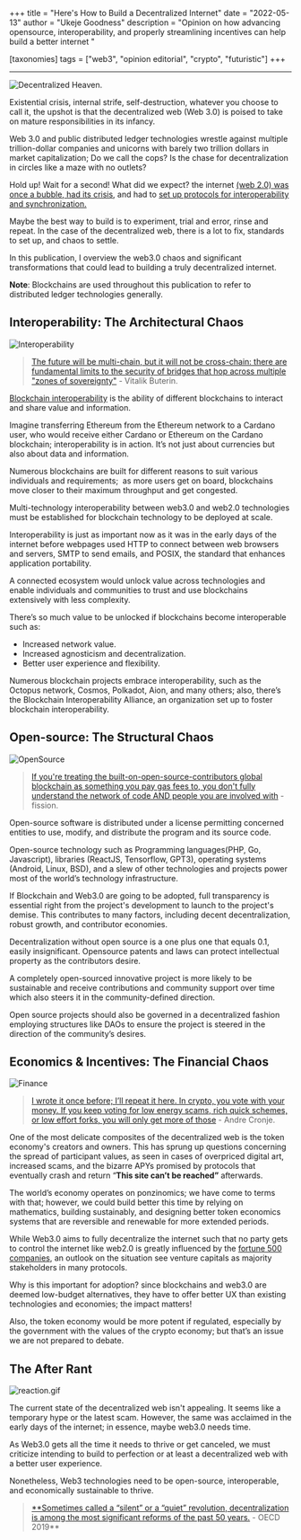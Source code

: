 +++
title = "Here's How to Build a Decentralized Internet"
date = "2022-05-13"
author = "Ukeje Goodness"
description = "Opinion on how advancing opensource, interoperability, and properly streamlining incentives can help build a better internet "

[taxonomies]
tags = ["web3", "opinion editorial", "crypto", "futuristic"]
+++

---

![Decentralized Heaven.](../public/imgs/d1.png)


Existential crisis, internal strife, self-destruction, whatever you choose to call it, the upshot is that the decentralized web (Web 3.0) is poised to take on mature responsibilities in its infancy.

Web 3.0 and public distributed ledger technologies wrestle against multiple trillion-dollar companies and unicorns with barely two trillion dollars in market capitalization; Do we call the cops? Is the chase for decentralization in circles like a maze with no outlets?

Hold up! Wait for a second! What did we expect? the internet [(web 2.0) was once a bubble, had its crisis](https://en.wikipedia.org/wiki/Dot-com_bubble), and had to [set up protocols for interoperability and synchronization.](https://www.w3.org/People/Frystyk/thesis/TcpIp.html)

Maybe the best way to build is to experiment, trial and error, rinse and repeat. In the case of the decentralized web, there is a lot to fix, standards to set up, and chaos to settle.

In this publication, I overview the web3.0 chaos and significant transformations that could lead to building a truly decentralized internet.

**Note**: Blockchains are used throughout this publication to refer to distributed ledger technologies generally.

## Interoperability: The Architectural Chaos

![Interoperability](../public/imgs/interop.png)

> [The future will be multi-chain, but it will not be cross-chain: there are fundamental limits to the security of bridges that hop across multiple "zones of sovereignty"](https://twitter.com/VitalikButerin/status/1479501366192132099?ref_src=twsrc%5Etfw) - Vitalik Buterin.
>

[Blockchain interoperability](https://medium.com/@zephyrofolympus/shackles-and-blockchain-interoperability-1a4aa9faea70) is the ability of different blockchains to interact and share value and information.

Imagine transferring Ethereum from the Ethereum network to a Cardano user, who would receive either Cardano or Ethereum on the Cardano blockchain; interoperability is in action. It’s not just about currencies but also about data and information.

Numerous blockchains are built for different reasons to suit various individuals and requirements;  as more users get on board, blockchains move closer to their maximum throughput and get congested.

Multi-technology interoperability between web3.0 and web2.0 technologies must be established for blockchain technology to be deployed at scale.

Interoperability is just as important now as it was in the early days of the internet before webpages used HTTP to connect between web browsers and servers, SMTP to send emails, and POSIX, the standard that enhances application portability.

A connected ecosystem would unlock value across technologies and enable individuals and communities to trust and use blockchains extensively with less complexity.

There’s so much value to be unlocked if blockchains become interoperable such as:

- Increased network value.
- Increased agnosticism and decentralization.
- Better user experience and flexibility.

Numerous blockchain projects embrace interoperability, such as the Octopus network, Cosmos, Polkadot, Aion, and many others; also, there’s the Blockchain Interoperability Alliance, an organization set up to foster blockchain interoperability.

## Open-source: The Structural Chaos

![OpenSource](../public/imgs/opensource.png)

> [If you're treating the built-on-open-source-contributors global blockchain as something you pay gas fees to, you don't fully understand the network of code AND people you are involved with](https://fission.codes/blog/a-new-open-source-deal-for-web3/#:~:text=If%20you%27re%20treating%20the%20built%2Don%2Dopen%2Dsource%2Dcontributors%20global%20blockchain%20as%20something%20you%20just%20pay%20gas%20fees%20to%2C%20you%20don%27t%20fully%20understand%20the%20network%20of%20code%20AND%20people%20you%20are%20involved%20with.) - fission.
>

Open-source software is distributed under a license permitting concerned entities to use, modify, and distribute the program and its source code.

Open-source technology such as Programming languages(PHP, Go, Javascript), libraries (ReactJS, Tensorflow, GPT3), operating systems (Android, Linux, BSD), and a slew of other technologies and projects power most of the world’s technology infrastructure.

If Blockchain and Web3.0 are going to be adopted, full transparency is essential right from the project's development to launch to the project's demise. This contributes to many factors, including decent decentralization, robust growth, and contributor economies.

Decentralization without open source is a one plus one that equals 0.1,  easily insignificant. Opensource patents and laws can protect intellectual property as the contributors desire.

A completely open-sourced innovative project is more likely to be sustainable and receive contributions and community support over time which also steers it in the community-defined direction.

Open source projects should also be governed in a decentralized fashion employing structures like DAOs to ensure the project is steered in the direction of the community’s desires.

## Economics & Incentives: The Financial Chaos

![Finance](../public/imgs/finance.png)

> [I wrote it once before; I’ll repeat it here. In crypto, you vote with your money. If you keep voting for low energy scams, rich quick schemes, or low effort forks, you will only get more of those](https://andrecronje.medium.com/not-so-smart-contracts-8c9ab4368d21#:~:text=In%20crypto%2C%20you%20vote%20with%20your%20money.%20If%20you%20keep%20voting%20for%20low%20energy%20scams%2C%20get%20rich%20quick%20schemes%2C%20or%20low%20effort%20forks%2C%20you%20will%20only%20get%20more%20of%20those) - Andre Cronje.
>

One of the most delicate composites of the decentralized web is the token economy's creators and owners. This has sprung up questions concerning the spread of participant values, as seen in cases of overpriced digital art, increased scams, and the bizarre APYs promised by protocols that eventually crash and return “**This site can’t be reached”** afterwards.

The world’s economy operates on ponzinomics; we have come to terms with that; however, we could build better this time by relying on mathematics, building sustainably, and designing better token economics systems that are reversible and renewable for more extended periods.

While Web3.0 aims to fully decentralize the internet such that no party gets to control the internet like web2.0 is greatly influenced by the [fortune 500 companies](https://fortune.com/fortune500/), an outlook on the situation see venture capitals as majority stakeholders in many protocols.

Why is this important for adoption? since blockchains and web3.0 are deemed low-budget alternatives, they have to offer better UX than existing technologies and economies; the impact matters!

Also, the token economy would be more potent if regulated, especially by the government with the values of the crypto economy; but that’s an issue we are not prepared to debate.

## The After Rant

![reaction.gif](../public/imgs/reaction.gif)

The current state of the decentralized web isn't appealing. It seems like a temporary hype or the latest scam. However, the same was acclaimed in the early days of the internet; in essence,  maybe web3.0 needs time.

As Web3.0 gets all the time it needs to thrive or get canceled, we must criticize intending to build to perfection or at least a decentralized web with a better user experience.

Nonetheless, Web3 technologies need to be open-source, interoperable, and economically sustainable to thrive.

> [**Sometimes called a “silent” or a “quiet” revolution, decentralization is among the most significant reforms of the past 50 years.](https://www.google.com/url?sa=t&source=web&rct=j&url=https://www.oecd.org/cfe/Policy%2520highlights_decentralisation-Final.pdf&ved=2ahUKEwj70oOZkND3AhWG3oUKHQjeDiIQFnoECA4QAQ&usg=AOvVaw1Xd3JDTBVkRNyOW2nogl5j) - OECD 2019**
>